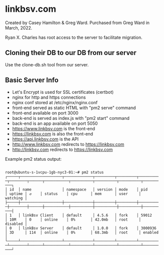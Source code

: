 # linkbsv.com

Created by Casey Hamilton & Greg Ward. Purchased from Greg Ward in March, 2022.

Ryan X. Charles has root access to the server to facilitate migration.

## Cloning their DB to our DB from our server

Use the clone-db.sh tool from our server.

## Basic Server Info

* Let's Encrypt is used for SSL certificates (certbot)
* nginx for http and https connections
* nginx conf stored at /etc/nginx/nginx.conf
* front-end served as static HTML with "pm2 serve" command
* front-end available on port 3000
* back-end is served as index.js with "pm2 start" command
* back-end is an app available on port 5050
* https://www.linkbsv.com is the front-end
* https://linkbsv.com is also the front-end
* https://api.linkbsv.com is the API
* http://www.linkbsv.com redirects to https://linkbsv.com
* http://linkbsv.com redirects to https://linkbsv.com

Example pm2 status output:

<code>
root@ubuntu-s-1vcpu-1gb-nyc3-01:~# pm2 status
┌─────┬───────────────────┬─────────────┬─────────┬─────────┬──────────┬────────┬──────┬───────────┬──────────┬──────────┬──────────┬──────────┐
│ id  │ name              │ namespace   │ version │ mode    │ pid      │ uptime │ ↺    │ status    │ cpu      │ mem      │ user     │ watching │
├─────┼───────────────────┼─────────────┼─────────┼─────────┼──────────┼────────┼──────┼───────────┼──────────┼──────────┼──────────┼──────────┤
│ 1   │ linkBsv Client    │ default     │ 4.5.6   │ fork    │ 59012    │ 10M    │ 0    │ online    │ 0%       │ 42.0mb   │ root     │ disabled │
│ 0   │ linkBsv Server    │ default     │ 1.0.0   │ fork    │ 3000936  │ 3D     │ 114  │ online    │ 0%       │ 68.3mb   │ root     │ enabled  │
└─────┴───────────────────┴─────────────┴─────────┴─────────┴──────────┴────────┴──────┴───────────┴──────────┴──────────┴──────────┴──────────┘
</code>